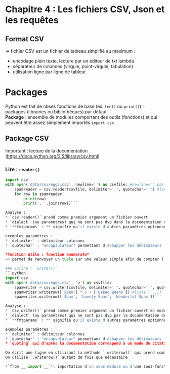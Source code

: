 # Chapitre 4 : Les fichiers CSV, Json et les requêtes

## Format CSV
=> fichier CSV est un fichier de tableau simplifié au maximum :
* encodage plein texte, lecture par un éditeur de txt lambda
* séparateur de colonnes (virgule, point-virgule, tabulation)
* utilisation ligne par ligne de tableur

# Packages
Python est fait de nbses fonctions de base (ex: `len()` ou `print()`) + packages (librairies ou bibliothèques) par défaut  
**Package** : ensemble de modules comportant des outils (fonctions) et qui peuvent être assez simplement importés
`import csv`

## Package CSV
Important : lecture de la documentation (https://docs.python.org/3.5/library/csv.html)
### Lire : `reader()`
```python
import csv
with open('data/csv/eggs.csv', newline='') as csvfile: #newline='' pas important, peu utilisé
    spamreader = csv.reader(csvfile, delimiter=' ', quotechar='|') #lecteur de fichier csv (parcer : lire un format et l'interpréter en langage informatique)
    for row in spamreader:
        print(row)
        print(', '.join(row))```

Analyse :
* `csv.reader()` prend comme premier argument un fichier ouvert
* `dialect` (ou paramètres) qui ne sont pas dvp dans la documentation de la fonction elle-même
* `**fmtparams` : ** signifie qu'il existe d'autres paramètres optionnels nominatifs

exemples paramètres :
* `delimiter` : délimiteur colonnes
* `quotechar` : "encapsulateur" permettant d'échapper les délimateurs

*fonction utile : fonction enumerate*  
=> permet de renvoyer un tuple sur une valeur simple afin de compter l'index de l'objet parcouru

### Ecrire : `writer()`  
```python
import csv
with open('data/csv/eggs.csv', 'w') as csvfile:
    spamwriter = csv.writer(csvfile, delimiter=' ', quotechar='|', quoting=csv.QUOTE_MINIMAL) #quoting : permet au csv comment il est rédigé
    spamwriter.writerow(['Spam'] * 5 + ['Baked Beans']) #liste (....)
    spamwriter.writerow(['Spam', 'Lovely Spam', 'Wonderful Spam'])```

Analyse :
* `csv.writer()` prend comme premier argument un fichier ouvert en mode écriture
* `dialect` (ou paramètres) qui ne sont pas dvp par la documentation de la fonction elle-même
* `**fmtparams` : ** signifie qu'il existe d'autres paramètres optionnels nominatifs.

exemples paramètres :
* `delimiter` : délimiteur colonnes
* `quotechar` : "encapsulateur" permettant d'échapper les délimateurs
* `quoting` qui d'après la documentation correspond à un mode de citation minimal (Utilisation des quotechar que lorsque cela est nécessaire.

On écrit une ligne en utilisant la méthode `.writerow()` qui prend comme argument une liste  
On utilise `.writerow()` autant de fois que nécessaire

*`from __ import __`*: importation d'un sous-module ou d'une sous-fonction en particulier
